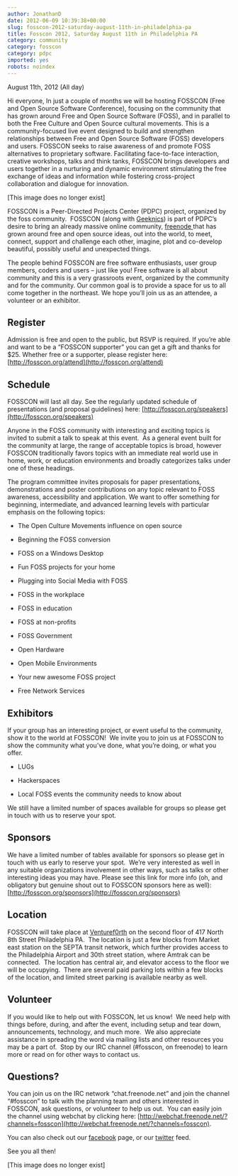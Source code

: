 ```yaml
---
author: JonathanD
date: 2012-06-09 10:39:38+00:00
slug: fosscon-2012-saturday-august-11th-in-philadelphia-pa
title: Fosscon 2012, Saturday August 11th in Philadelphia PA
category: community
category: fosscon
category: pdpc
imported: yes
robots: noindex
---
```

August 11th, 2012 (All day)

Hi everyone,
In just a couple of months we will be hosting FOSSCON (Free and Open Source Software Conference), focusing on the community that has grown around Free and Open Source Software (FOSS), and in parallel to both the Free Culture and Open Source cultural movements.
This is a community-focused live event designed to build and strengthen relationships between Free and Open Source Software (FOSS) developers and users. FOSSCON seeks to raise awareness of and promote FOSS alternatives to proprietary software. Facilitating face-to-face interaction, creative workshops, talks and think tanks, FOSSCON brings developers and users together in a nurturing and dynamic environment stimulating the free exchange of ideas and information while fostering cross-project collaboration and dialogue for innovation.


[This image does no longer exist]


FOSSCON is a Peer-Directed Projects Center (PDPC) project, organized by the foss community.  FOSSCON (along with [Geeknics](http://geeknic.org)) is part of PDPC’s desire to bring an already massive online community, [freenode ](http://freenode.net)that has grown around free and open source ideas, out into the world, to meet, connect, support and challenge each other, imagine, plot and co-develop beautiful, possibly useful and unexpected things.

The people behind FOSSCON are free software enthusiasts, user group members, coders and users – just like you! Free software is all about community and this is a very grassroots event, organized by the community and for the community. Our common goal is to provide a space for us to all come together in the northeast. We hope you’ll join us as an attendee, a volunteer or an exhibitor.


## Register


Admission is free and open to the public, but RSVP is required. If you’re able and want to be a “FOSSCON supporter” you can get a gift and thanks for $25. Whether free or a supporter, please register here: [http://fosscon.org/attend](http://fosscon.org/attend)


## Schedule


FOSSCON will last all day. See the regularly updated schedule of presentations (and proposal guidelines) here: [http://fosscon.org/speakers](http://fosscon.org/speakers)

Anyone in the FOSS community with interesting and exciting topics is invited to submit a talk to speak at this event.  As a general event built for the community at large, the range of acceptable topics is broad, however FOSSCON traditionally favors topics with an immediate real world use in home, work, or education environments and broadly categorizes talks under one of these headings.

The program committee invites proposals for paper presentations, demonstrations and poster contributions on any topic relevant to FOSS awareness, accessibility and application. We want to offer something for beginning, intermediate, and advanced learning levels with particular emphasis on the following topics:



	
  * The Open Culture Movements influence on open source

	
  * Beginning the FOSS conversion

	
  * FOSS on a Windows Desktop

	
  * Fun FOSS projects for your home

	
  * Plugging into Social Media with FOSS

	
  * FOSS in the workplace

	
  * FOSS in education

	
  * FOSS at non-profits

	
  * FOSS Government

	
  * Open Hardware

	
  * Open Mobile Environments

	
  * Your new awesome FOSS project

	
  * Free Network Services





## Exhibitors


If your group has an interesting project, or event useful to the community, show it to the world at FOSSCON!  We invite you to join us at FOSSCON to show the community what you’ve done, what you’re doing, or what you offer.



	
  * LUGs

	
  * Hackerspaces

	
  * Local FOSS events the community needs to know about


We still have a limited number of spaces available for groups so please get in touch with us to reserve your spot.


## Sponsors


We have a limited number of tables available for sponsors so please get in touch with us early to reserve your spot.  We’re very interested as well in any suitable organizations involvement in other ways, such as talks or other interesting ideas you may have. Please see this link for more info (oh, and obligatory but genuine shout out to FOSSCON sponsors here as well): [http://fosscon.org/sponsors](http://fosscon.org/sponsors)


## Location


FOSSCON will take place at [Venturef0rth](http://venturef0rth.com) on the second floor of 417 North 8th Street Philadelphia PA.  The location is just a few blocks from Market east station on the SEPTA transit network, which further provides access to the Philadelphia Airport and 30th street station, where Amtrak can be connected.  The location has central air, and elevator access to the floor we will be occupying.  There are several paid parking lots within a few blocks of the location, and limited street parking is available nearby as well.


## Volunteer


If you would like to help out with FOSSCON, let us know!  We need help with things before, during, and after the event, including setup and tear down, announcements, technology, and much more.  We also appreciate assistance in spreading the word via mailing lists and other resources you may be a part of.  Stop by our IRC channel (#fosscon, on freenode) to learn more or read on for other ways to contact us.


## Questions?


You can join us on the IRC network “chat.freenode.net” and join the channel “#fosscon” to talk with the planning team and others interested in FOSSCON, ask questions, or volunteer to help us out.  You can easily join the channel using webchat by clicking here: [http://webchat.freenode.net/?channels=fosscon](http://webchat.freenode.net/?channels=fosscon).

You can also check out our [facebook](https://www.facebook.com/FOSSCON) page, or our [twitter](https://twitter.com/#!/fossconne) feed.

See you all then!

[This image does no longer exist]
